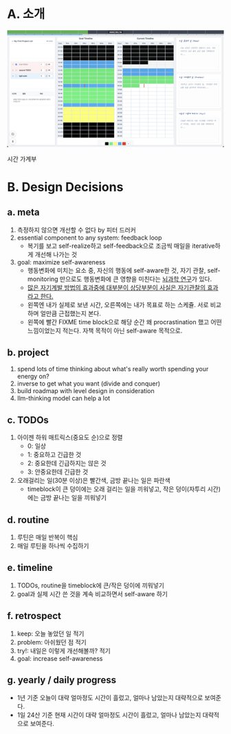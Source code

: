 # A. 소개

![](./images/ver3.png)

시간 가계부


# B. Design Decisions
## a. meta 
1. 측정하지 않으면 개선할 수 없다 by 피터 드러커
2. essential component to any system: feedback loop
    - 복기를 보고 self-realize하고 self-feedback으로 조금씩 매일을 iterative하게 개선해 나가는 것 
2. goal: maximize self-awareness
    - 행동변화에 미치는 요소 중, 자신의 행동에 self-aware한 것, 자기 관찰, self-monitoring 만으로도 행동변화에 큰 영향을 미친다는 [뇌과학 연구](https://youtu.be/lBmRZrzbXqo?t=339)가 있다.
    - [많은 자기계발 방법의 효과중에 대부분이 상당부분이 사실은 자기관찰의 효과라고 한다.](https://youtu.be/lBmRZrzbXqo?t=405)
    - 왼쪽엔 내가 실제로 보낸 시간, 오른쪽에는 내가 목표로 하는 스케쥴. 서로 비교하며 얼만큼 근접했는지 본다.
    - 왼쪽에 빨간 FIXME time block으로 해당 순간 왜 procrastination 했고 어떤 느낌이었는지 적는다. 자책 목적이 아닌 self-aware 목적으로.

## b. project 
1. spend lots of time thinking about what's really worth spending your energy on?
2. inverse to get what you want (divide and conquer)
3. build roadmap with level design in consideration
4. llm-thinking model can help a lot 


## c. TODOs
1. 아이젠 하워 매트릭스(중요도 순)으로 정렬
    - 0: 일상
    - 1: 중요하고 긴급한 것 
    - 2: 중요한데 긴급하지는 않은 것
    - 3: 안중요한데 긴급한 것 
2. 오래걸리는 일(30분 이상)은 빨간색, 금방 끝나는 일은 파란색 
    - timeblock이 큰 덩이에는 오래 걸리는 일을 끼워넣고, 작은 덩이(자투리 시간)에는 금방 끝나는 일을 끼워넣기 
## d. routine
1. 루틴은 매일 반복이 핵심
2. 매일 루틴을 하나씩 수집하기 

## e. timeline 
1. TODOs, routine을 timeblock에 큰/작은 덩이에 끼워넣기
2. goal과 실제 시간 쓴 것을 계속 비교하면서 self-aware 하기 


## f. retrospect
1. keep: 오늘 놓았던 일 적기
2. problem: 아쉬웠던 점 적기
3. try!: 내일은 이렇게 개선해볼까? 적기 
4. goal: increase self-awareness


## g. yearly / daily progress 
- 1년 기준 오늘이 대략 얼마정도 시간이 흘렀고, 얼마나 남았는지 대략적으로 보여준다.
- 1일 24산 기준 현재 시간이 대략 얼마정도 시간이 흘렀고, 얼마나 남았는지 대략적으로 보여준다.
